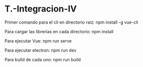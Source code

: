 # T.-Integracion-IV
Primer comando para el cli en directorio raíz:
npm install -g vue-cli

Para cargar las librerias en cada directorio:
npm install

Para ejecutar Vue:
npm run serve

Para ejecutar electron:
npm run dev

Para build de cada uno:
npm run build
